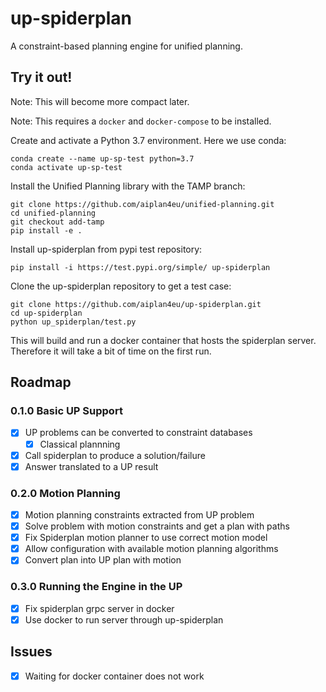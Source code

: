 # up-spiderplan

A constraint-based planning engine for unified planning.

## Try it out!

Note: This will become more compact later. 

Note: This requires a `docker` and `docker-compose` to be installed.


Create and activate a Python 3.7 environment. Here we use conda:

    conda create --name up-sp-test python=3.7
    conda activate up-sp-test
    
Install the Unified Planning library with the TAMP branch:

    git clone https://github.com/aiplan4eu/unified-planning.git
    cd unified-planning
    git checkout add-tamp
    pip install -e .


Install up-spiderplan from pypi test repository:
    
    pip install -i https://test.pypi.org/simple/ up-spiderplan
    
    
Clone the up-spiderplan repository to get a test case:
    
    git clone https://github.com/aiplan4eu/up-spiderplan.git
    cd up-spiderplan
    python up_spiderplan/test.py
    
This will build and run a docker container that hosts the spiderplan
server. Therefore it will take a bit of time on the first run.

## Roadmap

### 0.1.0 Basic UP Support

- [x] UP problems can be converted to constraint databases
  - [x] Classical plannning
- [x] Call spiderplan to produce a solution/failure
- [x] Answer translated to a UP result

### 0.2.0 Motion Planning

- [x] Motion planning constraints extracted from UP problem 
- [x] Solve problem with motion constraints and get a plan with paths
- [x] Fix Spiderplan motion planner to use correct motion model
- [x] Allow configuration with available motion planning algorithms
- [x] Convert plan into UP plan with motion

### 0.3.0 Running the Engine in the UP
 
- [x] Fix spiderplan grpc server in docker
- [x] Use docker to run server through up-spiderplan

## Issues

- [x] Waiting for docker container does not work
